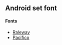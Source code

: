 ## Android set font ##

#### Fonts ####
- [Raleway](https://fonts.google.com/specimen/Raleway)
- [Pacifico](https://fonts.google.com/specimen/Pacifico)